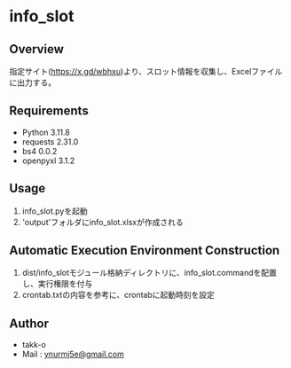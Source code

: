 # info_slot

## Overview
指定サイト(https://x.gd/wbhxu)より、スロット情報を収集し、Excelファイルに出力する。

## Requirements
- Python 3.11.8
- requests 2.31.0
- bs4 0.0.2
- openpyxl 3.1.2

## Usage
1. info_slot.pyを起動
1. 'output'フォルダにinfo_slot.xlsxが作成される

## Automatic Execution Environment Construction
1. dist/info_slotモジュール格納ディレクトリに、info_slot.commandを配置し、実行権限を付与
1. crontab.txtの内容を参考に、crontabに起動時刻を設定

## Author
- takk-o
- Mail : ynurmj5e@gmail.com
